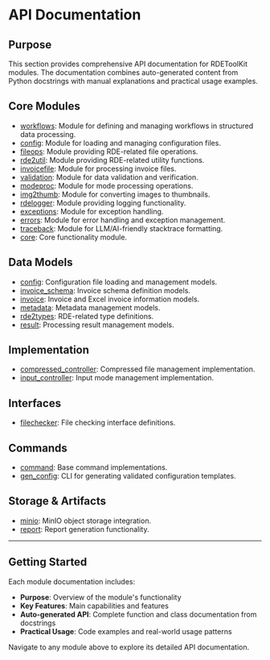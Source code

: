 # API Documentation

## Purpose

This section provides comprehensive API documentation for RDEToolKit modules. The documentation combines auto-generated content from Python docstrings with manual explanations and practical usage examples.

## Core Modules

- [workflows](./workflows.md): Module for defining and managing workflows in structured data processing.
- [config](./config.md): Module for loading and managing configuration files.
- [fileops](./fileops.md): Module providing RDE-related file operations.
- [rde2util](./rde2util.md): Module providing RDE-related utility functions.
- [invoicefile](./invoicefile.md): Module for processing invoice files.
- [validation](./validation.md): Module for data validation and verification.
- [modeproc](./modeproc.md): Module for mode processing operations.
- [img2thumb](./img2thumb.md): Module for converting images to thumbnails.
- [rdelogger](./rdelogger.md): Module providing logging functionality.
- [exceptions](./exceptions.md): Module for exception handling.
- [errors](./errors.md): Module for error handling and exception management.
- [traceback](./traceback/index.md): Module for LLM/AI-friendly stacktrace formatting.
- [core](./core.md): Core functionality module.

## Data Models

- [config](./models/config.md): Configuration file loading and management models.
- [invoice_schema](./models/invoice_schema.md): Invoice schema definition models.
- [invoice](./models/invoice.md): Invoice and Excel invoice information models.
- [metadata](./models/metadata.md): Metadata management models.
- [rde2types](./models/rde2types.md): RDE-related type definitions.
- [result](./models/result.md): Processing result management models.

## Implementation

- [compressed_controller](./impl/compressed_controller.md): Compressed file management implementation.
- [input_controller](./impl/input_controller.md): Input mode management implementation.

## Interfaces

- [filechecker](./interface/filechecker.md): File checking interface definitions.

## Commands

- [command](./cmd/command.md): Base command implementations.
- [gen_config](./cmd/gen_config.md): CLI for generating validated configuration templates.

## Storage & Artifacts

- [minio](./storage/minio.md): MinIO object storage integration.
- [report](./artifact/report.md): Report generation functionality.

---

## Getting Started

Each module documentation includes:

- **Purpose**: Overview of the module's functionality
- **Key Features**: Main capabilities and features
- **Auto-generated API**: Complete function and class documentation from docstrings
- **Practical Usage**: Code examples and real-world usage patterns

Navigate to any module above to explore its detailed API documentation.
